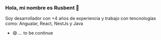 ### Hola, mi nombre es Rusbent 👋 
Soy desarrollador con +4 años de experiencia y trabajo con tencnologías
como: Angualar, React, NestJs y Java
- 😄
...
to be continue

